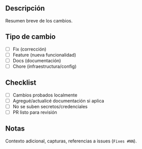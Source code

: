 ## Descripción
Resumen breve de los cambios.

## Tipo de cambio
- [ ] Fix (corrección)
- [ ] Feature (nueva funcionalidad)
- [ ] Docs (documentación)
- [ ] Chore (infraestructura/config)

## Checklist
- [ ] Cambios probados localmente
- [ ] Agregué/actualicé documentación si aplica
- [ ] No se suben secretos/credenciales
- [ ] PR listo para revisión

## Notas
Contexto adicional, capturas, referencias a issues (`Fixes #NN`).
